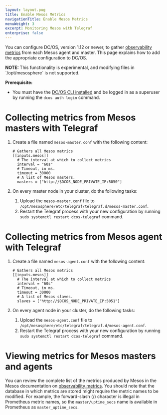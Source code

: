 ```yaml
---
layout: layout.pug
title: Enable Mesos Metrics
navigationTitle: Enable Mesos Metrics
menuWeight: 3
excerpt: Monitoring Mesos with Telegraf
enterprise: false
---
```


You can configure DC/OS, version 1.12 or newer, to gather [observability metrics](http://mesos.apache.org/documentation/latest/monitoring/) from each Mesos agent and master. This page explains how to add the appropriate configuration to DC/OS.

<p class="message--note"><strong>NOTE: </strong>This functionality is experimental, and modifying files in `/opt/mesosphere` is not supported. </p>


**Prerequisite:**

- You must have the [DC/OS CLI installed](/1.12/cli/install/) and be logged in as a superuser by running the `dcos auth login` command.

# Collecting metrics from Mesos masters with Telegraf

1. Create a file named `mesos-master.conf` with the following content:

    ```
    # Gathers all Mesos metrics
    [[inputs.mesos]]
      # The interval at which to collect metrics
      interval = "60s"
      # Timeout, in ms.
      timeout = 30000
      # A list of Mesos masters.
      masters = ["http://$DCOS_NODE_PRIVATE_IP:5050"]
    ```

1. On every master node in your cluster, do the following tasks:

   1. Upload the `mesos-master.conf` file to `/opt/mesosphere/etc/telegraf/telegraf.d/mesos-master.conf`.
   1. Restart the Telegraf process with your new configuration by running `sudo systemctl restart dcos-telegraf` command.
   
# Collecting metrics from Mesos agent with Telegraf

1. Create a file named `mesos-agent.conf` with the following content:

    ```
    # Gathers all Mesos metrics
    [[inputs.mesos]]
      # The interval at which to collect metrics
      interval = "60s"
      # Timeout, in ms.
      timeout = 30000
      # A list of Mesos slaves.
      slaves = ["http://$DCOS_NODE_PRIVATE_IP:5051"]
    ```

1. On every agent node in your cluster, do the following tasks:

   1. Upload the `mesos-agent.conf` file to `/opt/mesosphere/etc/telegraf/telegraf.d/mesos-agent.conf`.
   1. Restart the Telegraf process with your new configuration by running `sudo systemctl restart dcos-telegraf` command.

# Viewing metrics for Mesos masters and agents
 
You can review the complete list of the metrics produced by Mesos in the Mesos documentation on [observability metrics](http://mesos.apache.org/documentation/latest/monitoring/). You should note that the database in which metrics are stored might require the metric names to be modified. For example, the forward-slash (/) character is illegal in Prometheus metric names, so the `master/uptime_secs` name is available in Prometheus as `master_uptime_secs`. 
